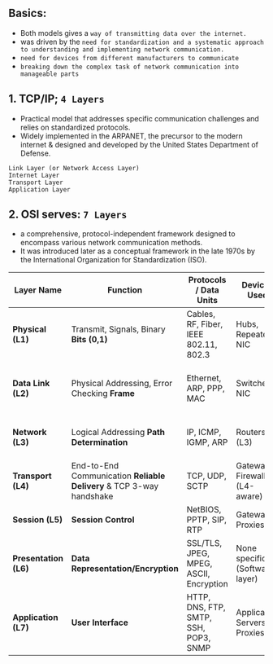 ## Basics:
-  Both models gives a `way of transmitting data over the internet.`
- was driven by the `need for standardization and a systematic approach to understanding and implementing network communication.`
-  `need for devices from different manufacturers to communicate`
- `breaking down the complex task of network communication into manageable parts`

## 1. TCP/IP; `4 Layers`
- Practical model that addresses specific communication challenges and relies on standardized protocols.
- Widely implemented in the ARPANET, the precursor to the modern internet & designed and developed by the United States Department of Defense.

```
Link Layer (or Network Access Layer)
Internet Layer
Transport Layer
Application Layer
```


## 2. OSI serves: `7 Layers`
- a comprehensive, protocol-independent framework designed to encompass various network communication methods.
- It was introduced later as a conceptual framework in the late 1970s by the International Organization for Standardization (ISO).

| Layer Name         | Function                   | Protocols / Data Units                   | Devices Used                     | Common Attacks                        |
|--------------------|----------------------------|------------------------------------------|----------------------------------|----------------------------------------|
| **Physical (L1)**  | Transmit, Signals, Binary **Bits (0,1)**          | Cables, RF, Fiber, IEEE 802.11, 802.3    | Hubs, Repeaters, NIC             | Wiretapping, Signal Jamming, Sniffing |
| **Data Link (L2)** | Physical Addressing, Error Checking **Frame**         | Ethernet, ARP, PPP, MAC                  | Switches, NIC                    | MAC Spoofing, ARP Poisoning, STP Attacks |
| **Network (L3)**   | Logical Addressing **Path Determination**     | IP, ICMP, IGMP, ARP                      | Routers (L3)                    | IP Spoofing, MITM, Routing Attacks    |
| **Transport (L4)** | End-to-End Communication **Reliable Delivery** & TCP 3-way handshake     | TCP, UDP, SCTP                           | Gateways, Firewalls (L4-aware)  | SYN Flood, UDP Flood, Port Scanning   |
| **Session (L5)**   | **Session Control**        | NetBIOS, PPTP, SIP, RTP                  | Gateways, Proxies               | Session Hijacking, DoS                |
| **Presentation (L6)** | **Data Representation/Encryption**     | SSL/TLS, JPEG, MPEG, ASCII, Encryption   | None specific (Software layer)  | SSL Stripping, Malware in file formats |
| **Application (L7)** | **User Interface**       | HTTP, DNS, FTP, SMTP, SSH, POP3, SNMP    | Application Servers, Proxies    | XSS, SQLi, CSRF, Buffer Overflow       |
